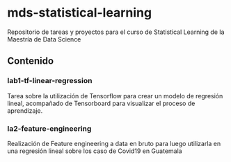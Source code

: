 # mds-statistical-learning
Repositorio de tareas y proyectos para el curso de Statistical Learning de la Maestría de Data Science

## Contenido
### lab1-tf-linear-regression
Tarea sobre la utilización de Tensorflow para crear un modelo de regresión lineal, acompañado de Tensorboard para visualizar el proceso de aprendizaje.

### la2-feature-engineering
Realización de Feature engineering a data en bruto para luego utilizarla en una regresión lineal sobre los caso de Covid19 en Guatemala


